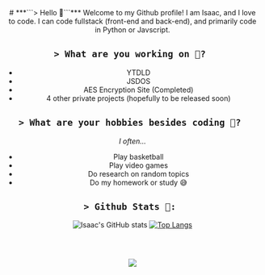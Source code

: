 <div style="text-align:center;">
# ***```> Hello 👋```***
Welcome to my Github profile!  I am Isaac, and I love to code. I can code fullstack (front-end and back-end), and primarily code in Python or Javscript.

## ```> What are you working on 🧐? ```
- YTDLD
- JSDOS
- AES Encryption Site (Completed)
- 4 other private projects (hopefully to be released soon)
## ```> What are your hobbies besides coding 👀? ```
*I often...*
- Play basketball
- Play video games
- Do research on random topics 
- Do my homework or study 😅
## ```> Github Stats 💯: ```
![Isaac's GitHub stats](https://github-readme-stats.vercel.app/api?username=isaaclk&theme=radical&show_icons=true&count_private=true)
[![Top Langs](https://github-readme-stats.vercel.app/api/top-langs/?username=isaaclk&layout=compact&theme=radical)](https://github.com/anuraghazra/github-readme-stats)
<p><img src="https://github-readme-streak-stats.herokuapp.com/?user=isaaclk&theme=radical" alt="" /></p><br>


![](https://komarev.com/ghpvc/?username=IsaacLK&style=for-the-badge)
</div>
<!---
IsaacLK/IsaacLK is a ✨ special ✨ repository because its `README.md` (this file) appears on your GitHub profile.
You can click the Preview link to take a look at your changes.
--->
